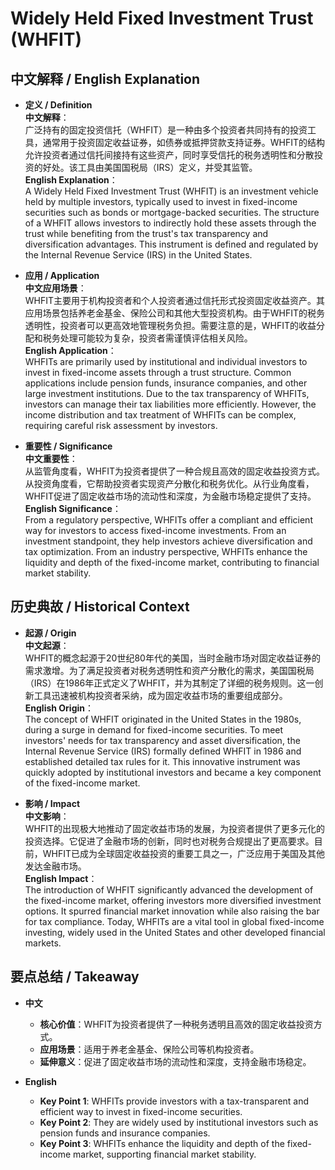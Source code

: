 # Widely Held Fixed Investment Trust (WHFIT)

## 中文解释 / English Explanation

* **定义 / Definition**  
  **中文解释**：  
  广泛持有的固定投资信托（WHFIT）是一种由多个投资者共同持有的投资工具，通常用于投资固定收益证券，如债券或抵押贷款支持证券。WHFIT的结构允许投资者通过信托间接持有这些资产，同时享受信托的税务透明性和分散投资的好处。该工具由美国国税局（IRS）定义，并受其监管。  
  **English Explanation**：  
  A Widely Held Fixed Investment Trust (WHFIT) is an investment vehicle held by multiple investors, typically used to invest in fixed-income securities such as bonds or mortgage-backed securities. The structure of a WHFIT allows investors to indirectly hold these assets through the trust while benefiting from the trust's tax transparency and diversification advantages. This instrument is defined and regulated by the Internal Revenue Service (IRS) in the United States.

* **应用 / Application**  
  **中文应用场景**：  
  WHFIT主要用于机构投资者和个人投资者通过信托形式投资固定收益资产。其应用场景包括养老金基金、保险公司和其他大型投资机构。由于WHFIT的税务透明性，投资者可以更高效地管理税务负担。需要注意的是，WHFIT的收益分配和税务处理可能较为复杂，投资者需谨慎评估相关风险。  
  **English Application**：  
  WHFITs are primarily used by institutional and individual investors to invest in fixed-income assets through a trust structure. Common applications include pension funds, insurance companies, and other large investment institutions. Due to the tax transparency of WHFITs, investors can manage their tax liabilities more efficiently. However, the income distribution and tax treatment of WHFITs can be complex, requiring careful risk assessment by investors.

* **重要性 / Significance**  
  **中文重要性**：  
  从监管角度看，WHFIT为投资者提供了一种合规且高效的固定收益投资方式。从投资角度看，它帮助投资者实现资产分散化和税务优化。从行业角度看，WHFIT促进了固定收益市场的流动性和深度，为金融市场稳定提供了支持。  
  **English Significance**：  
  From a regulatory perspective, WHFITs offer a compliant and efficient way for investors to access fixed-income investments. From an investment standpoint, they help investors achieve diversification and tax optimization. From an industry perspective, WHFITs enhance the liquidity and depth of the fixed-income market, contributing to financial market stability.

## 历史典故 / Historical Context

* **起源 / Origin**  
  **中文起源**：  
  WHFIT的概念起源于20世纪80年代的美国，当时金融市场对固定收益证券的需求激增。为了满足投资者对税务透明性和资产分散化的需求，美国国税局（IRS）在1986年正式定义了WHFIT，并为其制定了详细的税务规则。这一创新工具迅速被机构投资者采纳，成为固定收益市场的重要组成部分。  
  **English Origin**：  
  The concept of WHFIT originated in the United States in the 1980s, during a surge in demand for fixed-income securities. To meet investors' needs for tax transparency and asset diversification, the Internal Revenue Service (IRS) formally defined WHFIT in 1986 and established detailed tax rules for it. This innovative instrument was quickly adopted by institutional investors and became a key component of the fixed-income market.

* **影响 / Impact**  
  **中文影响**：  
  WHFIT的出现极大地推动了固定收益市场的发展，为投资者提供了更多元化的投资选择。它促进了金融市场的创新，同时也对税务合规提出了更高要求。目前，WHFIT已成为全球固定收益投资的重要工具之一，广泛应用于美国及其他发达金融市场。  
  **English Impact**：  
  The introduction of WHFIT significantly advanced the development of the fixed-income market, offering investors more diversified investment options. It spurred financial market innovation while also raising the bar for tax compliance. Today, WHFITs are a vital tool in global fixed-income investing, widely used in the United States and other developed financial markets.

## 要点总结 / Takeaway

* **中文**  
  - **核心价值**：WHFIT为投资者提供了一种税务透明且高效的固定收益投资方式。  
  - **应用场景**：适用于养老金基金、保险公司等机构投资者。  
  - **延伸意义**：促进了固定收益市场的流动性和深度，支持金融市场稳定。

* **English**  
  - **Key Point 1**: WHFITs provide investors with a tax-transparent and efficient way to invest in fixed-income securities.  
  - **Key Point 2**: They are widely used by institutional investors such as pension funds and insurance companies.  
  - **Key Point 3**: WHFITs enhance the liquidity and depth of the fixed-income market, supporting financial market stability.